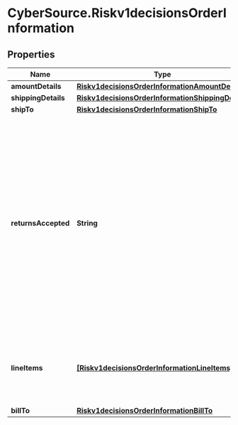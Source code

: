 # CyberSource.Riskv1decisionsOrderInformation

## Properties
Name | Type | Description | Notes
------------ | ------------- | ------------- | -------------
**amountDetails** | [**Riskv1decisionsOrderInformationAmountDetails**](Riskv1decisionsOrderInformationAmountDetails.md) |  | [optional] 
**shippingDetails** | [**Riskv1decisionsOrderInformationShippingDetails**](Riskv1decisionsOrderInformationShippingDetails.md) |  | [optional] 
**shipTo** | [**Riskv1decisionsOrderInformationShipTo**](Riskv1decisionsOrderInformationShipTo.md) |  | [optional] 
**returnsAccepted** | **String** | Boolean that indicates whether returns are accepted for this order. This field can contain one of the following values: - &#x60;yes&#x60;: Returns are accepted for this order. - &#x60;no&#x60;: Returns are not accepted for this order.  | [optional] 
**lineItems** | [**[Riskv1decisionsOrderInformationLineItems]**](Riskv1decisionsOrderInformationLineItems.md) | This array contains detailed information about individual products in the order. | [optional] 
**billTo** | [**Riskv1decisionsOrderInformationBillTo**](Riskv1decisionsOrderInformationBillTo.md) |  | [optional] 


